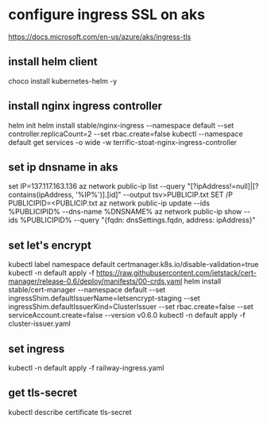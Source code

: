 # configure ingress SSL on aks
https://docs.microsoft.com/en-us/azure/aks/ingress-tls

## install helm client
choco install kubernetes-helm -y

## install nginx ingress controller
helm init
helm install stable/nginx-ingress --namespace default --set controller.replicaCount=2 --set rbac.create=false
kubectl --namespace default get services -o wide -w terrific-stoat-nginx-ingress-controller

## set ip dnsname in aks
set IP=137.117.163.136
az network public-ip list --query "[?ipAddress!=null]|[?contains(ipAddress, '%IP%')].[id]" --output tsv>PUBLICIP.txt
SET /P PUBLICIPID=<PUBLICIP.txt
az network public-ip update --ids %PUBLICIPID% --dns-name %DNSNAME%
az network public-ip show --ids %PUBLICIPID% --query "{fqdn: dnsSettings.fqdn, address: ipAddress}"

## set let's encrypt
kubectl label namespace default certmanager.k8s.io/disable-validation=true
kubectl -n default apply -f https://raw.githubusercontent.com/jetstack/cert-manager/release-0.6/deploy/manifests/00-crds.yaml
helm install stable/cert-manager --namespace default --set ingressShim.defaultIssuerName=letsencrypt-staging --set ingressShim.defaultIssuerKind=ClusterIssuer --set rbac.create=false --set serviceAccount.create=false --version v0.6.0
kubectl -n default apply -f cluster-issuer.yaml

## set ingress 
kubectl -n default apply -f railway-ingress.yaml

## get tls-secret
kubectl describe certificate tls-secret